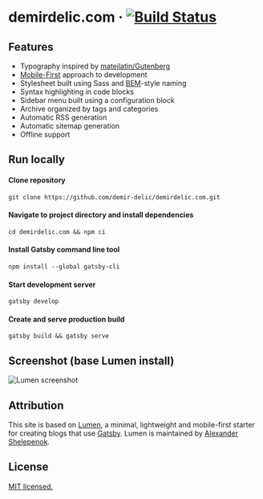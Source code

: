 
# demirdelic.com &middot; [![Build Status](https://travis-ci.com/demir-delic/demirdelic.com.svg?branch=master)](https://travis-ci.com/demir-delic/demirdelic.com)

## Features

- Typography inspired by [matejlatin/Gutenberg](https://github.com/matejlatin/Gutenberg)
- [Mobile-First](https://medium.com/@mrmrs_/mobile-first-css-48bc4cc3f60f) approach to development
- Stylesheet built using Sass and [BEM](http://getbem.com/naming/)-style naming
- Syntax highlighting in code blocks
- Sidebar menu built using a configuration block
- Archive organized by tags and categories
- Automatic RSS generation
- Automatic sitemap generation
- Offline support

## Run locally

#### Clone repository

`git clone https://github.com/demir-delic/demirdelic.com.git`

#### Navigate to project directory and install dependencies

`cd demirdelic.com && npm ci`

#### Install Gatsby command line tool

`npm install --global gatsby-cli`

#### Start development server

`gatsby develop`

#### Create and serve production build

`gatsby build && gatsby serve`

## Screenshot (base Lumen install)

![Lumen screenshot](http://i.imgur.com/422y5GV.png)

## Attribution

This site is based on [Lumen](https://github.com/alxshelepenok/gatsby-starter-lumen), a minimal, lightweight and mobile-first starter for creating blogs that use [Gatsby](https://github.com/gatsbyjs/gatsby). Lumen is maintained by [Alexander Shelepenok](https://github.com/alxshelepenok).

## License

[MIT licensed.](./LICENSE)
